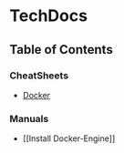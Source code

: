 # TechDocs


## Table of Contents

### CheatSheets

- [Docker](#CheatSheets/Docker)

### Manuals

- [[Install Docker-Engine]]
